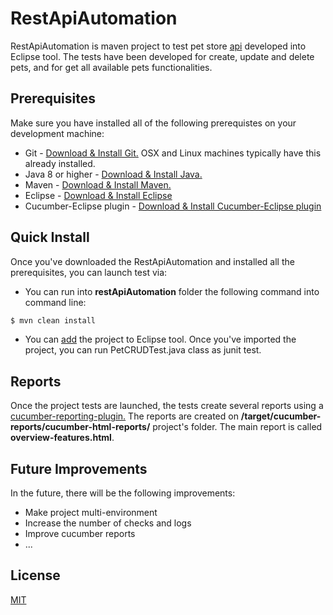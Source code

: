 # RestApiAutomation

RestApiAutomation is maven project to test pet store [api](https://petstore.swagger.io) developed into Eclipse tool. The tests have been developed for create, update and delete pets, and for get all available pets functionalities.

## Prerequisites

Make sure you have installed all of the following prerequistes on your development machine:

* Git - [Download & Install Git.](https://git-scm.com/downloads) OSX and Linux machines typically have this already installed.
* Java 8 or higher - [Download & Install Java.](https://www.java.com/es/download/)
* Maven - [Download & Install Maven.](https://maven.apache.org/download.cgi)
* Eclipse - [Download & Install Eclipse](https://www.eclipse.org/downloads/packages/release/kepler/sr1/eclipse-ide-java-developers)
* Cucumber-Eclipse plugin - [Download & Install Cucumber-Eclipse plugin](https://www.javatpoint.com/install-cucumber-eclipse-plugin)

## Quick Install

Once you've downloaded the RestApiAutomation and installed all the prerequisites, you can launch test via:

* You can run into **restApiAutomation** folder the following command into command line:
```bash
$ mvn clean install
```
* You can [add](https://www.codejava.net/ides/eclipse/import-existing-projects-into-eclipse-workspace) the project to Eclipse tool.
  Once you've imported the project, you can run PetCRUDTest.java class as junit test.
  
## Reports

Once the project tests are launched, the tests create several reports using a [cucumber-reporting-plugin.](https://gitlab.com/monochromata-de/cucumber-reporting-plugin) The reports are created on **/target/cucumber-reports/cucumber-html-reports/** project's folder. The main report is called **overview-features.html**.
  
## Future Improvements
  
In the future, there will be the following improvements:
  
* Make project multi-environment
* Increase the number of checks and logs
* Improve cucumber reports
* ...

## License

[MIT](https://github.com/iaramburuf6/qa-challenge/blob/master/RestApiAutomation/License)
